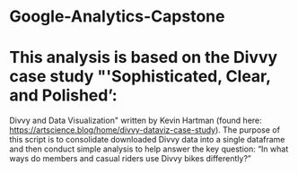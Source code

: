 # Google-Analytics-Capstone

# This analysis is based on the Divvy case study "'Sophisticated, Clear, and Polished’: 
Divvy and Data Visualization" written by Kevin Hartman 
(found here: https://artscience.blog/home/divvy-dataviz-case-study). 
The purpose of this script is to consolidate downloaded Divvy data into a 
single dataframe and then conduct simple analysis to help answer the key question: 
“In what ways do members and casual riders use Divvy bikes differently?”
